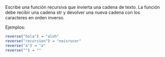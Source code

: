 Escribe una función recursiva que invierta una cadena de texto.
La función debe recibir una cadena str y devolver una nueva cadena con los caracteres en orden inverso.

Ejemplos:

```js
reverse("hola") → "aloh"
reverse("recursion") → "noisrucer"
reverse("a") → "a"
reverse("") → ""
```
